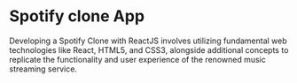 # Spotify clone App
Developing a Spotify Clone with ReactJS involves utilizing fundamental web technologies like React, HTML5, and CSS3, alongside additional concepts to replicate the functionality and user experience of the renowned music streaming service.
